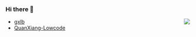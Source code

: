 ### Hi there 👋

<img align="right" src="https://github-readme-stats.vercel.app/api?username=vipally&show_icons=true&icon_color=CE1D2D&text_color=718096&bg_color=ffffff&hide_title=true" />

- [gxlb](https://github.com/gxlb)
- [QuanXiang-Lowcode](https://github.com/quanxiang-cloud)



<!--
**vipally/vipally** is a ✨ _special_ ✨ repository because its `README.md` (this file) appears on your GitHub profile.

Here are some ideas to get you started:

- 🔭 I’m currently working on ...
- 🌱 I’m currently learning ...
- 👯 I’m looking to collaborate on ...
- 🤔 I’m looking for help with ...
- 💬 Ask me about ...
- 📫 How to reach me: ...
- 😄 Pronouns: ...
- ⚡ Fun fact: ...
-->
